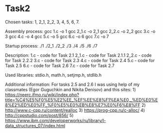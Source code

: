 # Task2
Chosen tasks: 1, 2_1, 2_2, 3, 4, 5, 6, 7.

Assembly process: gcc 1.c -o 1
				  gcc 2_1.c -o 2_1
				  gcc 2_2.c -o 2_2
				  gcc 3.c -o 3
				  gcc 4.c -o 4
				  gcc 5.c -o 5
				  gcc 6.c -o 6
				  gcc 7.c -o 7

Startup process: ./1
				 ./2_1
				 ./2_2
				 ./3
				 ./4
				 ./5
				 ./6
				 ./7

Description: 1.c - code for Task 2.1
			 2_1.c - code for Task 2.1.1
			 2_2.c - code for Task 2.2.2
			 3.c - code for Task 2.3
			 4.c - code for Task 2.4
			 5.c - code for Task 2.5
			 6.c - code for Task 2.6
			 7.c - code for Task 2.7
			 
Used libraries: stdio.h, math.h, setjmp.h, stdlib.h

Additional information: For tasks 2.5 and 2.6 I was using help of my classmates (Egor Guguchkin and Nikita Denisov) and this sites:
	1) https://neerc.ifmo.ru/wiki/index.php?title=%C4%E5%F0%E5%E2%EE_%EF%EE%E8%F1%EA%E0,_%ED%E0%E8%E2%ED%E0%FF_%F0%E5%E0%EB%E8%E7%E0%F6%E8%FF
	2) http://www.c-cpp.ru/content/realloc
	3) https://prog-cpp.ru/c-alloc/
	4) http://cppstudio.com/post/856/
	5) https://www.ibm.com/developerworks/ru/library/l-data_structures_07/index.html

